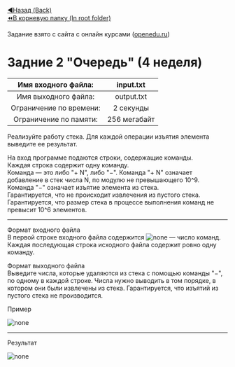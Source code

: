 [:arrow_backward:Назад (Back)](https://github.com/Bloodies/University.Projects/tree/master/Course%202/AaDS%20(Algorithms%20and%20data%20structures)/Algorithms%20Practice%20(ITMO))  
[:rewind:В корневую папку (In root folder)](https://github.com/Bloodies/University.Projects)  

Задание взято с сайта с онлайн курсами ([openedu.ru](https://courses.openedu.ru))

# Задние 2 "Очередь" (4 неделя)
| Имя входного файла: | input.txt |
|:--------------------:|:----------:|
| Имя выходного файла: | output.txt |
| Ограничение по времени: | 2 секунды |
| Ограничение по памяти: | 256 мегабайт |

Реализуйте работу стека. Для каждой операции изъятия элемента выведите ее результат.

На вход программе подаются строки, содержащие команды.  
Каждая строка содержит одну команду.  
Команда — это либо "+ N", либо "−". Команда "+ N" означает добавление в стек числа N, по модулю не превышающего 10^9.  
Команда "−" означает изъятие элемента из стека.  
Гарантируется, что не происходит извлечения из пустого стека.  
Гарантируется, что размер стека в процессе выполнения команд не превысит 10^6 элементов. 
__________________
Формат входного файла  
В первой строке входного файла содержится ![none](https://github.com/Bloodies/University.Projects/blob/master/Course%202/AaDS%20(Algorithms%20and%20data%20structures)/Algorithms%20Practice%20(ITMO)/Resources/txt_w4_t1-t2_1.png) — число команд. Каждая последующая строка исходного файла содержит ровно одну команду.

Формат выходного файла  
Выведите числа, которые удаляются из стека с помощью команды "−", по одному в каждой строке. Числа нужно выводить в том порядке, в котором они были извлечены из стека. Гарантируется, что изъятий из пустого стека не производится.

Пример

![none](https://github.com/Bloodies/University.Projects/blob/master/Course%202/AaDS%20(Algorithms%20and%20data%20structures)/Algorithms%20Practice%20(ITMO)/Resources/format_w4_t2.png)
__________________
Результат

![none](https://github.com/Bloodies/University.Projects/blob/master/Course%202/AaDS%20(Algorithms%20and%20data%20structures)/Algorithms%20Practice%20(ITMO)/Resources/result_w4_t2.png)